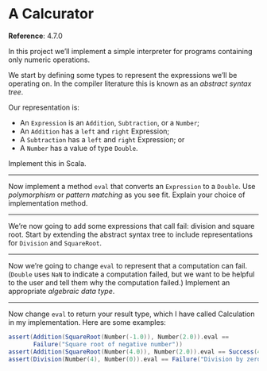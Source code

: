 # A Calcurator

**Reference**: 4.7.0

In this project we’ll implement a simple interpreter for
programs containing only numeric operations.

We start by defining some types to represent the expressions
we’ll be operating on. In the compiler literature this is known
as an *abstract syntax tree*.

Our representation is:

- An `Expression` is an `Addition`, `Subtraction`, or a `Number`;
- An `Addition` has a `left` and `right` Expression;
- A `Subtraction` has a `left` and `right` Expression; or
- A `Number` has a value of type `Double`.

Implement this in Scala.

---

Now implement a method `eval` that converts an `Expression` to a
`Double`. Use *polymorphism* or *pattern matching* as you see fit.
Explain your choice of implementation method.

---

We’re now going to add some expressions that call fail: division
and square root. Start by extending the abstract syntax tree
to include representations for `Division` and `SquareRoot`.

---

Now we’re going to change `eval` to represent that a computation can fail. (`Double` uses `NaN` to indicate a computation failed, but we want to be helpful to the user and tell them why the computation failed.) Implement an appropriate *algebraic data type*.

---

Now change `eval` to return your result type, which I have
called Calculation in my implementation. Here are some examples:

```scala
assert(Addition(SquareRoot(Number(-1.0)), Number(2.0)).eval ==
       Failure("Square root of negative number"))
assert(Addition(SquareRoot(Number(4.0)), Number(2.0)).eval == Success(4.0))
assert(Division(Number(4), Number(0)).eval == Failure("Division by zero"))
```
